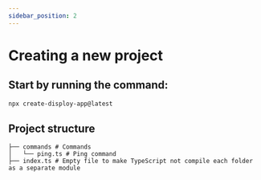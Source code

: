 ```yaml
---
sidebar_position: 2
---
```


# Creating a new project

## Start by running the command:

```bash
npx create-disploy-app@latest
```

## Project structure

```
├── commands # Commands
│   └── ping.ts # Ping command
├── index.ts # Empty file to make TypeScript not compile each folder as a separate module
```
